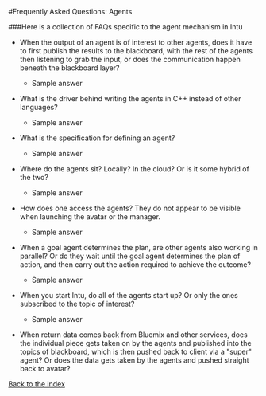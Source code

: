 #Frequently Asked Questions: Agents

###Here is a collection of FAQs specific to the agent mechanism in Intu

* When the output of an agent is of interest to other agents, does it have to first publish the results to the blackboard, with the rest of the agents then listening to grab the input, or does the communication happen beneath the blackboard layer?
  * Sample answer

* What is the driver behind writing the agents in C++ instead of other languages?
  * Sample answer

* What is the specification for defining an agent?
  * Sample answer

* Where do the agents sit? Locally? In the cloud? Or is it some hybrid of the two?
  * Sample answer

* How does one access the agents? They do not appear to be visible when launching the avatar or the manager.
  * Sample answer

* When a goal agent determines the plan, are other agents also working in parallel? Or do they wait until the goal agent determines the plan of action, and then carry out the action required to achieve the outcome?
  * Sample answer

* When you start Intu, do all of the agents start up? Or only the ones subscribed to the topic of interest?
  * Sample answer

* When return data comes back from Bluemix and other services, does the individual piece gets taken on by the agents and published into the topics of blackboard, which is then pushed back to client via a "super" agent? Or does the data gets taken by the agents and pushed straight back to avatar?

[Back to the index](../../README.md)

